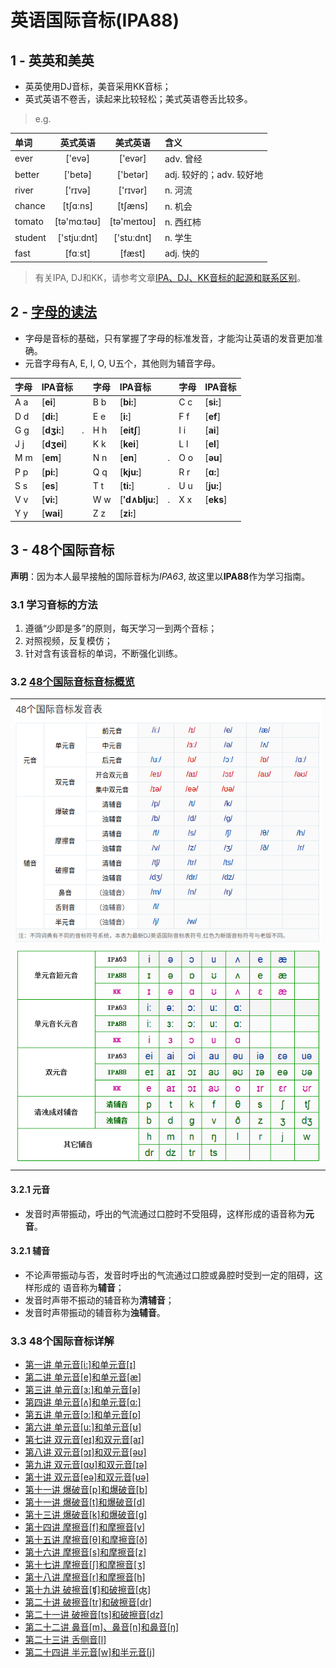 # 英语国际音标(IPA88)

## 1 - 英英和美英

* 英英使用DJ音标，美音采用KK音标；
* 英式英语不卷舌，读起来比较轻松；美式英语卷舌比较多。

> e.g.

|单词|英式英语|美式英语|含义|
|:---|:------:|:------:|:---|
|ever   |['evə]      |['evər]     |adv. 曾经|
|better |['betə]     |['betər]    |adj. 较好的；adv. 较好地|
|river  |['rɪvə]     |['rɪvər]    |n. 河流|
|chance |[tʃɑːns]    |[tʃæns]     |n. 机会|
|tomato |[tə'mɑːtəʊ] |[tə'meɪtoʊ] |n. 西红柿|
|student|['stjuːdnt] |['stuːdnt]  |n. 学生|
|fast   |[fɑːst] 　  |[fæst]      |adj. 快的|

> 有关IPA, DJ和KK，请参考文章[IPA、DJ、KK音标的起源和联系区别][101]。

[101]: http://blog.sina.com.cn/s/blog_a3f822610101ikhl.html

## 2 - [字母的读法](//www.bilibili.com/video/av20864932?p=1)

* 字母是音标的基础，只有掌握了字母的标准发音，才能沟让英语的发音更加准确。
* 元音字母有A, E, I, O, U五个，其他则为辅音字母。

|字母 |IPA音标       |   |字母 |IPA音标       |   |字母 |IPA音标       |
|:----|:-------------|---|:----|:-------------|---|:----|:-------------|
| A a |[**ei**]      |   | B b |[**bi:**]     |   | C c |[**si:**]     |
| D d |[**di:**]     |   | E e |[**i:**]      |   | F f |[**ef**]      |
| G g |[**dʒi:**]    |.  | H h |[**eit∫**]    |   | I i |[**ai**]      |
| J j |[**dʒei**]    |   | K k |[**kei**]     |   | L l |[**el**]      |
| M m |[**em**]      |   | N n |[**en**]      |.  | O o |[**əu**]      |
| P p |[**pi:**]     |   | Q q |[**kju:**]    |   | R r |[**ɑ:**]      |
| S s |[**es**]      |   | T t |[**ti:**]     |.  | U u |[**ju:**]     |
| V v |[**vi:**]     |   | W w |[**′d∧blju:**]|.  | X x |[**eks**]     |
| Y y |[**wai**]     |   | Z z |[**zi:**]     |   |     |              |

## 3 - 48个国际音标

**声明**：因为本人最早接触的国际音标为*IPA63*, 故这里以**IPA88**作为学习指南。

### 3.1 学习音标的方法
1. 遵循“少即是多”的原则，每天学习一到两个音标；
1. 对照视频，反复模仿；
1. 针对含有该音标的单词，不断强化训练。

### 3.2 [48个国际音标音标概览](https://en-yinbiao.xiao84.com/yinbiaofayin/)
||
|:----------------------:|
|![01](images/foo01.png)|
|![02](images/foo02.png)|
||

#### 3.2.1 元音
* 发音时声带振动，呼出的气流通过口腔时不受阻碍，这样形成的语音称为**元音**。 

#### 3.2.1 辅音 
* 不论声带振动与否，发音时呼出的气流通过口腔或鼻腔时受到一定的阻碍，这样形成的
  语音称为**辅音**；
* 发音时声带不振动的辅音称为**清辅音**；
* 发音时声带振动的辅音称为**浊辅音**。


### 3.3 48个国际音标详解

* [第一讲 单元音[i:]和单元音[ɪ]](01.md)
* [第二讲 单元音[e]和单元音[æ]](02.md)
* [第三讲 单元音[ɜ:]和单元音[ə]](03.md)
* [第四讲 单元音[ʌ]和单元音[ɑ:]](04.md)
* [第五讲 单元音[ɔ:]和单元音[ɒ]](05.md)
* [第六讲 单元音[u:]和单元音[ʊ]](06.md)
* [第七讲 双元音[eɪ]和双元音[aɪ]](07.md)
* [第八讲 双元音[ɔɪ]和双元音[əʊ]](08.md)
* [第九讲 双元音[ɑʊ]和双元音[ɪə]](09.md)
* [第十讲 双元音[eə]和双元音[ʊə]](10.md)
* [第十一讲 爆破音[p]和爆破音[b]](11.md)
* [第十一讲 爆破音[t]和爆破音[d]](12.md)
* [第十三讲 爆破音[k]和爆破音[g]](13.md)
* [第十四讲 摩擦音[f]和摩擦音[v]](14.md)
* [第十五讲 摩擦音[θ]和摩擦音[ð]](15.md)
* [第十六讲 摩擦音[s]和摩擦音[z]](16.md)
* [第十七讲 摩擦音[ʃ]和摩擦音[ʒ]](17.md)
* [第十八讲 摩擦音[r]和摩擦音[h]](18.md)
* [第十九讲 破擦音[ʧ]和破擦音[ʤ]](19.md)
* [第二十讲 破擦音[tr]和破擦音[dr]](20.md)
* [第二十一讲 破擦音[ts]和破擦音[dz]](21.md)
* [第二十二讲 鼻音[m]、鼻音[n]和鼻音[ŋ]](22.md)
* [第二十三讲 舌侧音[l]](23.md)
* [第二十四讲 半元音[w]和半元音[j]](24.md)
